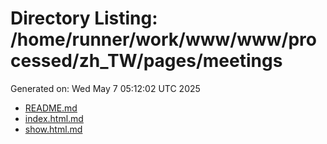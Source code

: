 # Directory Listing: /home/runner/work/www/www/processed/zh_TW/pages/meetings
Generated on: Wed May  7 05:12:02 UTC 2025

- [README.md](README.md)
- [index.html.md](index.html.md)
- [show.html.md](show.html.md)
